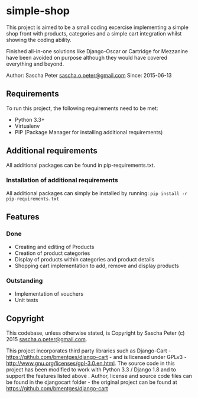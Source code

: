 # simple-shop

This project is aimed to be a small coding excercise implementing
a simple shop front with products, categories 
and a simple cart integration whilst showing the coding ability.

Finished all-in-one solutions like Django-Oscar or Cartridge for Mezzanine
have been avoided on purpose although they would have covered everything and
beyond.

Author: Sascha Peter <sascha.o.peter@gmail.com>
Since: 2015-06-13

## Requirements
To run this project, the following requirements need to be met:
* Python 3.3+
* Virtualenv
* PIP (Package Manager for installing additional requirements)

## Additional requirements
All additional packages can be found in pip-requirements.txt.

### Installation of additional requirements
All additional packages can simply be installed by running:
`pip install -r pip-requirements.txt`

## Features

### Done
* Creating and editing of Products
* Creation of product categories
* Display of products within categories and product details
* Shopping cart implementation to add, remove and display products

### Outstanding
* Implementation of vouchers
* Unit tests

## Copyright
This codebase, unless otherwise stated, is Copyright by Sascha Peter (c) 2015 sascha.o.peter@gmail.com.

This project incorporates third party libraries such as Django-Cart - https://github.com/bmentges/django-cart - and is licensed under GPLv3 - http://www.gnu.org/licenses/gpl-3.0.en.html. The source code in this project has been modified to work with Python 3.3 / Django 1.8 and to support the features listed above . Author, license and source code files can be found in the djangocart folder - the original project can be found at https://github.com/bmentges/django-cart
